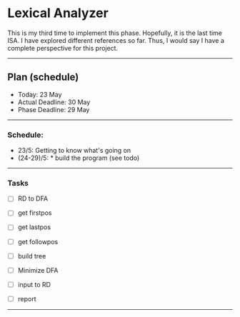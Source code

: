 


# Lexical Analyzer

This is my third time to implement this phase. Hopefully, it is the last time ISA.
I have explored different references so far. Thus, I would say I have a complete perspective for this project.

---

## Plan (schedule)
* Today: 23 May
* Actual Deadline: 30 May
* Phase Deadline: 29 May

---

### Schedule:
* 23/5:  Getting to know what's going on
* (24-29)/5: * build the program (see todo)

---

### Tasks
* [ ] RD to DFA
* [ ] get firstpos
* [ ] get lastpos
* [ ] get followpos
* [ ] build tree
* [ ] Minimize DFA
* [ ] input to RD

* [ ] report

---

